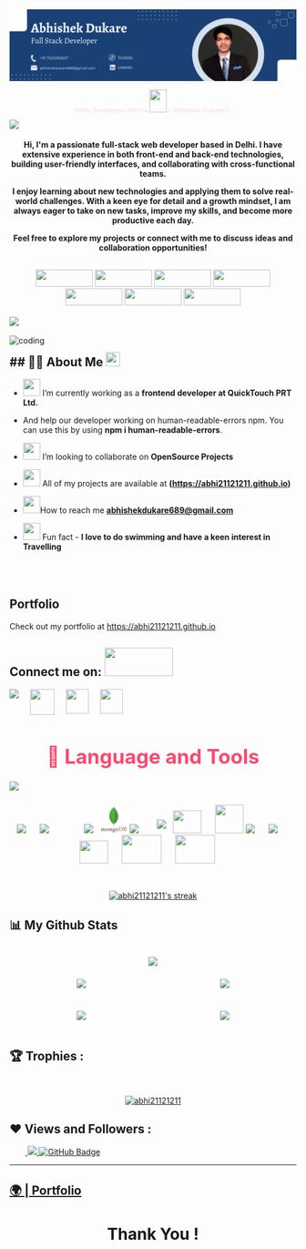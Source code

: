 
<img align="center" src="https://github.com/abhi21121211/abhi21121211/blob/main/Purple%20Gradient%20Digital%20Marketing%20LinkedIn%20Banner%20(1).png" />

<h1 align="center" style="color:#fde1e8;font-size:78%;">Hello Developers here is <img src="https://raw.githubusercontent.com/MartinHeinz/MartinHeinz/master/wave.gif" width="30px" height= 40px>< Abhishek Dukare/></h1>
    
<img align="center" src="https://user-images.githubusercontent.com/73097560/115834477-dbab4500-a447-11eb-908a-139a6edaec5c.gif">

<h4 align="center">
Hi, I'm a passionate full-stack web developer based in Delhi. I have extensive experience in both front-end and back-end technologies, building user-friendly interfaces, and collaborating with cross-functional teams.

I enjoy learning about new technologies and applying them to solve real-world challenges. With a keen eye for detail and a growth mindset, I am always eager to take on new tasks, improve my skills, and become more productive each day.

Feel free to explore my projects or connect with me to discuss ideas and collaboration opportunities!
    </h4>
    
<p align= "center" style="margin-top:30px">
<img width="100px" height="30px" src="https://img.shields.io/badge/J-Java-blue"/>
<img width="100px" height="30px" src="https://img.shields.io/badge/M-MongoDB-pink"/>
<img width="100px" height="30px"  src="https://img.shields.io/badge/E-Express-yellow"/>
<img  width="100px" height="30px"  src="https://img.shields.io/badge/R-React-purple"/>
    <img width="100px" height="30px"  src="https://img.shields.io/badge/R-Redux-blue"/>
<img width="100px" height="30px"  src="https://img.shields.io/badge/N-Node-green"/>
<img width="100px" height="30px" src="https://img.shields.io/badge/JS-Javascript-brown"/>
</p>
<img align="center" src="https://user-images.githubusercontent.com/73097560/115834477-dbab4500-a447-11eb-908a-139a6edaec5c.gif">
<br/><br/>
<img align="right" alt="coding" width="550" style="margin-left:30px" src="https://camo.githubusercontent.com/3997f3b27a68e19c31e2d1c378d77303735faa42e7d18a8018f7510d66aaa83e/68747470733a2f2f7777772e77696e677374656368736f6c7574696f6e732e636f6d2f77702d636f6e74656e742f75706c6f6164732f323032322f30332f66756c6c2d737461636b2d646576656c6f706d656e742e676966"/>
<h2> ##  🙋‍♀️  About Me  <img src = "https://media2.giphy.com/media/QssGEmpkyEOhBCb7e1/giphy.gif?cid=ecf05e47a0n3gi1bfqntqmob8g9aid1oyj2wr3ds3mg700bl&rid=giphy.gif" width = 25px height = 25px> </h2>    


- <img  width = 30px height = 30px src="https://em-content.zobj.net/source/skype/289/seedling_1f331.png"> I’m currently working as a **frontend developer at QuickTouch PRT Ltd.**
- And help our developer working on human-readable-errors npm. You can use this by using **npm i human-readable-errors**.

- <img  width = 30px height = 30px src="https://em-content.zobj.net/source/microsoft-teams/363/woman-dancing_1f483.png"> I’m looking to collaborate on **OpenSource Projects**

- <img  width = 30px height = 30px src="https://em-content.zobj.net/source/skype/289/film-projector_1f4fd-fe0f.png"> All of my projects are available at **(https://abhi21121211.github.io)**

- <img  width = 30px height = 30px src="https://em-content.zobj.net/source/microsoft-teams/363/see-no-evil-monkey_1f648.png">How to reach me **abhishekdukare689@gmail.com**

- <img width=30px height=30px src="https://em-content.zobj.net/source/microsoft-teams/363/ghost_1f47b.png"> Fun fact - **I love to do swimming and have a keen interest in Travelling**
<p style="margin-top:80px">
    
<h2>Portfolio</h2>
  <p>Check out my portfolio at <a href="https://abhi21121211.github.io/">https://abhi21121211.github.io</a></p>
  
 ## Connect me on:    <img src='https://raw.githubusercontent.com/ShahriarShafin/ShahriarShafin/main/Assets/handshake.gif' width="120px" height="50px" >

<div style="display:flex;gap:20px">
<a href = "https://www.linkedin.com/in/abhishek-dukare/"><img src="https://img.icons8.com/fluent/48/000000/linkedin.png"/></a>
<a href="mailto:abhishekdukare689@gmail.com"><img width=43px height=45px src="https://img.icons8.com/fluent/48/000000/gmail.png"></a>
<a href="https://api.whatsapp.com/send?phone=7020162627"><img width=40px height=43px src="https://img.icons8.com/fluent/48/000000/whatsapp.png"></a>
<a href = "https://www.instagram.com/abhi21121211/"><img width=40px height=43px  src="https://img.icons8.com/?size=100&id=Xy10Jcu1L2Su&format=png&color=000000"/></a>

</div>

    


<p style="margin-top:30px">



<h1 style="color:#fa4a6f;font-size:35px;text-align:center">🚀 Language and Tools</h1>
<img src="https://user-images.githubusercontent.com/73097560/115834477-dbab4500-a447-11eb-908a-139a6edaec5c.gif">
<p align="center"> 
    <img src="https://img.icons8.com/color/48/000000/react-native.png" style="margin-right:20px"/>
    <img src="https://img.icons8.com/color/48/000000/css.png" style="margin-right:50px"/> 
     <img style="padding-right:8px; padding-left:8px" src="https://img.icons8.com/color/48/000000/nodejs.png" style="margin-right:20px, margin-left:20px"/>
    <img style="margin-top:10px" src="https://raw.githubusercontent.com/devicons/devicon/master/icons/mongodb/mongodb-original-wordmark.svg" alt="mongodb" width="48" height="48" style="margin-right:20px"/>
    <img src="https://img.icons8.com/color/48/000000/git.png" style="margin-right:20px"/> 
    <img src="https://miro.medium.com/max/640/1*SL4sWHdjGR3vo0x5ta3xfw.jpeg" width="50" style="padding:8px" style="margin-right:20px"/>
    <img src="https://d33wubrfki0l68.cloudfront.net/0834d0215db51e91525a25acf97433051f280f2f/c30f5/img/redux.svg" width="50" height="40" style="margin-right:20px"/>
    <img src="https://img.icons8.com/?size=512&id=r9QJ0VFFrn7T&format=png" width="50" height="50">
      <img src="https://img.icons8.com/color/48/000000/javascript.png" style="margin-right:20px"/> 
    <img src="https://img.icons8.com/color/48/000000/html-5.png" style="margin-right:20px"/>
    <img src="https://dantehaxor.github.io/images/dsaLogo.png" width="50" height="40" style="margin-right:20px">
    <img src="https://1000logos.net/wp-content/uploads/2020/09/Java-Logo-640x400.png" width="70" height="50" style="margin-right:20px">
   <img src="https://uxwing.com/wp-content/themes/uxwing/download/brands-and-social-media/bootstrap-5-logo-icon.png" width="70" height="50" style="margin-right:20px">
 
</p>

<br/>

<p align="center">
    <a href="https://github.com/abhi21121211/github-readme-streak-stats">
        <img title="🔥 Get streak stats for your profile at git.io/streak-stats" alt="abhi21121211's streak" src="https://github-readme-streak-stats.herokuapp.com/?user=abhi21121211&theme=radical&hide_border=true&stroke=0000&background=#122722"/>
    </a>
</p>

## 📊 My Github Stats

  <br/>
 
<div style="display: flex; flex-direction: column; align-items: center; text-align: center;">
  <div>
    <img src="https://github-profile-summary-cards.vercel.app/api/cards/profile-details?username=abhi21121211&theme=2077">
  </div>
  <div style="display: flex; justify-content: space-around; width: 100%;margin:20px;">
    <img src="https://github-profile-summary-cards.vercel.app/api/cards/repos-per-language?username=abhi21121211&theme=2077">
    <img src="https://github-profile-summary-cards.vercel.app/api/cards/most-commit-language?username=abhi21121211&theme=2077">
  </div>
  <div style="display: flex; justify-content: space-around;  width: 100%;margin:20px;">
    <img src="https://github-profile-summary-cards.vercel.app/api/cards/stats?username=abhi21121211&theme=2077">
    <img src="https://github-profile-summary-cards.vercel.app/api/cards/productive-time?username=abhi21121211&theme=2077&utcOffset=8">
  </div>
</div>

## 🏆 Trophies :
<br/>
<p align="center"> <a href="https://github.com/ryo-ma/github-profile-trophy"><img src="https://github-profile-trophy.vercel.app/?username=abhi21121211&theme=onedark" alt="abhi21121211" /></a> </p>


</p>

 <h2>❤ Views and Followers :</h2>
    &nbsp;&nbsp;&nbsp;&nbsp;&nbsp;&nbsp;&nbsp;<a href="https://github.com/abhi21121211/github-profile-views-counter">
        <img src="https://komarev.com/ghpvc/?username=abhi21121211" >
    </a>
    <a href="https://github.com/abhi21121211?tab=followers">
        <img src="https://img.shields.io/github/followers/abhi21121211?label=Followers&style=social" alt="GitHub Badge">
    </a>
    <hr />
    <h2><a href="https://abhi21121211.github.io/">🌍 | Portfolio </a></h2>
    <h1 align="center">Thank You !</h1>

